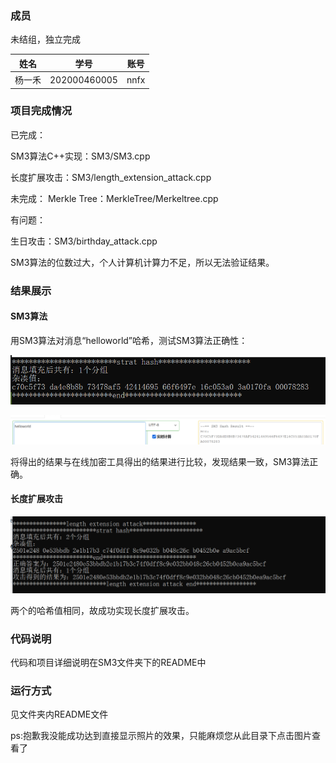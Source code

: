 ### 成员

未结组，独立完成

| 姓名   | 学号         | 账号 |
| ------ | ------------ | ---- |
| 杨一禾 | 202000460005 | nnfx |

### 项目完成情况

已完成：

SM3算法C++实现：SM3/SM3.cpp

长度扩展攻击：SM3/length_extension_attack.cpp

未完成：
Merkle Tree：MerkleTree/Merkeltree.cpp

有问题：

生日攻击：SM3/birthday_attack.cpp

SM3算法的位数过大，个人计算机计算力不足，所以无法验证结果。


### 结果展示

#### SM3算法

用SM3算法对消息“helloworld”哈希，测试SM3算法正确性：

![image-20220730171410274](image-20220730171410274.png)


![image-20220730171536876](image-20220730171536876.png)

将得出的结果与在线加密工具得出的结果进行比较，发现结果一致，SM3算法正确。

#### 

#### 长度扩展攻击

![image-20220731003540632](image-20220731003540632.png)

两个的哈希值相同，故成功实现长度扩展攻击。

### 代码说明

代码和项目详细说明在SM3文件夹下的README中

### 运行方式

见文件夹内README文件

ps:抱歉我没能成功达到直接显示照片的效果，只能麻烦您从此目录下点击图片查看了



